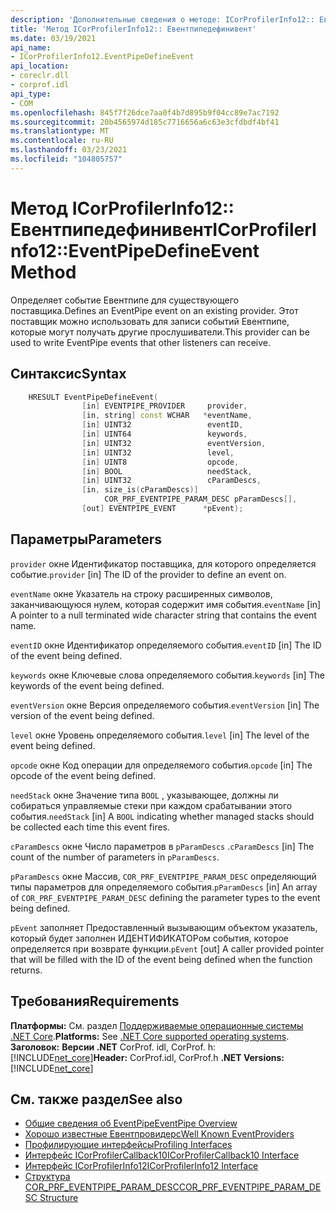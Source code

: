 ```yaml
---
description: 'Дополнительные сведения о методе: ICorProfilerInfo12:: Евентпипедефинивент'
title: 'Метод ICorProfilerInfo12:: Евентпипедефинивент'
ms.date: 03/19/2021
api_name:
- ICorProfilerInfo12.EventPipeDefineEvent
api_location:
- coreclr.dll
- corprof.idl
api_type:
- COM
ms.openlocfilehash: 845f7f26dce7aa0f4b7d895b9f04cc89e7ac7192
ms.sourcegitcommit: 20b4565974d185c7716656a6c63e3cfdbdf4bf41
ms.translationtype: MT
ms.contentlocale: ru-RU
ms.lasthandoff: 03/23/2021
ms.locfileid: "104805757"
---
```

# <a name="icorprofilerinfo12eventpipedefineevent-method"></a><span data-ttu-id="ffcb8-103">Метод ICorProfilerInfo12:: Евентпипедефинивент</span><span class="sxs-lookup"><span data-stu-id="ffcb8-103">ICorProfilerInfo12::EventPipeDefineEvent Method</span></span>

<span data-ttu-id="ffcb8-104">Определяет событие Евентпипе для существующего поставщика.</span><span class="sxs-lookup"><span data-stu-id="ffcb8-104">Defines an EventPipe event on an existing provider.</span></span> <span data-ttu-id="ffcb8-105">Этот поставщик можно использовать для записи событий Евентпипе, которые могут получать другие прослушиватели.</span><span class="sxs-lookup"><span data-stu-id="ffcb8-105">This provider can be used to write EventPipe events that other listeners can receive.</span></span>
  
## <a name="syntax"></a><span data-ttu-id="ffcb8-106">Синтаксис</span><span class="sxs-lookup"><span data-stu-id="ffcb8-106">Syntax</span></span>  
  
```cpp  
    HRESULT EventPipeDefineEvent(
                [in] EVENTPIPE_PROVIDER     provider,
                [in, string] const WCHAR   *eventName,
                [in] UINT32                 eventID,
                [in] UINT64                 keywords,
                [in] UINT32                 eventVersion,
                [in] UINT32                 level,
                [in] UINT8                  opcode,
                [in] BOOL                   needStack,
                [in] UINT32                 cParamDescs,
                [in, size_is(cParamDescs)]
                     COR_PRF_EVENTPIPE_PARAM_DESC pParamDescs[],
                [out] EVENTPIPE_EVENT      *pEvent);
```  
  
## <a name="parameters"></a><span data-ttu-id="ffcb8-107">Параметры</span><span class="sxs-lookup"><span data-stu-id="ffcb8-107">Parameters</span></span>

<span data-ttu-id="ffcb8-108">`provider` окне Идентификатор поставщика, для которого определяется событие.</span><span class="sxs-lookup"><span data-stu-id="ffcb8-108">`provider` [in] The ID of the provider to define an event on.</span></span>

<span data-ttu-id="ffcb8-109">`eventName` окне Указатель на строку расширенных символов, заканчивающуюся нулем, которая содержит имя события.</span><span class="sxs-lookup"><span data-stu-id="ffcb8-109">`eventName` [in] A pointer to a null terminated wide character string that contains the event name.</span></span>

<span data-ttu-id="ffcb8-110">`eventID` окне Идентификатор определяемого события.</span><span class="sxs-lookup"><span data-stu-id="ffcb8-110">`eventID` [in] The ID of the event being defined.</span></span>

<span data-ttu-id="ffcb8-111">`keywords` окне Ключевые слова определяемого события.</span><span class="sxs-lookup"><span data-stu-id="ffcb8-111">`keywords` [in] The keywords of the event being defined.</span></span>

<span data-ttu-id="ffcb8-112">`eventVersion` окне Версия определяемого события.</span><span class="sxs-lookup"><span data-stu-id="ffcb8-112">`eventVersion` [in] The version of the event being defined.</span></span>

<span data-ttu-id="ffcb8-113">`level` окне Уровень определяемого события.</span><span class="sxs-lookup"><span data-stu-id="ffcb8-113">`level` [in] The level of the event being defined.</span></span>

<span data-ttu-id="ffcb8-114">`opcode` окне Код операции для определяемого события.</span><span class="sxs-lookup"><span data-stu-id="ffcb8-114">`opcode` [in] The opcode of the event being defined.</span></span>

<span data-ttu-id="ffcb8-115">`needStack` окне Значение типа `BOOL` , указывающее, должны ли собираться управляемые стеки при каждом срабатывании этого события.</span><span class="sxs-lookup"><span data-stu-id="ffcb8-115">`needStack` [in] A `BOOL` indicating whether managed stacks should be collected each time this event fires.</span></span>

<span data-ttu-id="ffcb8-116">`cParamDescs` окне Число параметров в `pParamDescs` .</span><span class="sxs-lookup"><span data-stu-id="ffcb8-116">`cParamDescs` [in] The count of the number of parameters in `pParamDescs`.</span></span>

<span data-ttu-id="ffcb8-117">`pParamDescs` окне Массив, `COR_PRF_EVENTPIPE_PARAM_DESC` определяющий типы параметров для определяемого события.</span><span class="sxs-lookup"><span data-stu-id="ffcb8-117">`pParamDescs` [in] An array of `COR_PRF_EVENTPIPE_PARAM_DESC` defining the parameter types to the event being defined.</span></span>

<span data-ttu-id="ffcb8-118">`pEvent` заполняет Предоставленный вызывающим объектом указатель, который будет заполнен ИДЕНТИФИКАТОРом события, которое определяется при возврате функции.</span><span class="sxs-lookup"><span data-stu-id="ffcb8-118">`pEvent` [out] A caller provided pointer that will be filled with the ID of the event being defined when the function returns.</span></span>

## <a name="requirements"></a><span data-ttu-id="ffcb8-119">Требования</span><span class="sxs-lookup"><span data-stu-id="ffcb8-119">Requirements</span></span>  

<span data-ttu-id="ffcb8-120">**Платформы:** См. раздел [Поддерживаемые операционные системы .NET Core](../../../core/install/windows.md?pivots=os-windows).</span><span class="sxs-lookup"><span data-stu-id="ffcb8-120">**Platforms:** See [.NET Core supported operating systems](../../../core/install/windows.md?pivots=os-windows).</span></span>
<span data-ttu-id="ffcb8-121">**Заголовок:** **Версии .NET** CorProf. idl, CorProf. h: [!INCLUDE[net_core](../../../../includes/net-core-50-md.md)]</span><span class="sxs-lookup"><span data-stu-id="ffcb8-121">**Header:** CorProf.idl, CorProf.h **.NET Versions:** [!INCLUDE[net_core](../../../../includes/net-core-50-md.md)]</span></span>
  
## <a name="see-also"></a><span data-ttu-id="ffcb8-122">См. также раздел</span><span class="sxs-lookup"><span data-stu-id="ffcb8-122">See also</span></span>

- [<span data-ttu-id="ffcb8-123">Общие сведения об EventPipe</span><span class="sxs-lookup"><span data-stu-id="ffcb8-123">EventPipe Overview</span></span>](../../../core/diagnostics/eventpipe.md)
- [<span data-ttu-id="ffcb8-124">Хорошо известные Евентпровидерс</span><span class="sxs-lookup"><span data-stu-id="ffcb8-124">Well Known EventProviders</span></span>](../../../core/diagnostics/well-known-event-providers.md)
- [<span data-ttu-id="ffcb8-125">Профилирующие интерфейсы</span><span class="sxs-lookup"><span data-stu-id="ffcb8-125">Profiling Interfaces</span></span>](profiling-interfaces.md)
- [<span data-ttu-id="ffcb8-126">Интерфейс ICorProfilerCallback10</span><span class="sxs-lookup"><span data-stu-id="ffcb8-126">ICorProfilerCallback10 Interface</span></span>](icorprofilercallback10-interface.md)
- [<span data-ttu-id="ffcb8-127">Интерфейс ICorProfilerInfo12</span><span class="sxs-lookup"><span data-stu-id="ffcb8-127">ICorProfilerInfo12 Interface</span></span>](icorprofilerinfo12-interface.md)
- [<span data-ttu-id="ffcb8-128">Структура COR_PRF_EVENTPIPE_PARAM_DESC</span><span class="sxs-lookup"><span data-stu-id="ffcb8-128">COR_PRF_EVENTPIPE_PARAM_DESC Structure</span></span>](cor-prf-eventpipe-param-desc-structure.md)
